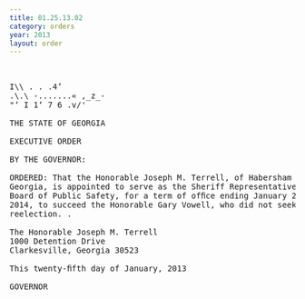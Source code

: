 ```yaml
---
title: 01.25.13.02
category: orders
year: 2013
layout: order
---
```


<pre> 

I\\ . . .4’
.\.\ -.......« ,_z_-
"‘ I 1‘ 7 6 .v/'

THE STATE OF GEORGIA

EXECUTIVE ORDER

BY THE GOVERNOR:

ORDERED: That the Honorable Joseph M. Terrell, of Habersham County,
Georgia, is appointed to serve as the Sheriff Representative on the
Board of Public Safety, for a term of ofﬁce ending January 20,
2014, to succeed the Honorable Gary Vowell, who did not seek
reelection. .

The Honorable Joseph M. Terrell
1000 Detention Drive
Clarkesville, Georgia 30523

This twenty-ﬁfth day of January, 2013

GOVERNOR

</pre>
